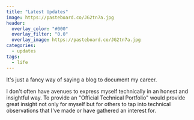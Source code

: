 ```yaml
---
title: "Latest Updates"
image: https://pasteboard.co/JG2tn7a.jpg
header:
  overlay_color: "#000"
  overlay_filter: "0.0"
  overlay_image: https://pasteboard.co/JG2tn7a.jpg
categories:
  - updates
tags:
  - life
---
```


It's just a fancy way of saying a blog to document my career.

I don't often have avenues to express myself technically in an honest and insightful way. To provide an "Official Technical Portfolio" would provide great insight not only for myself but for others to tap into technical observations that I've made or have gathered an interest for. 
